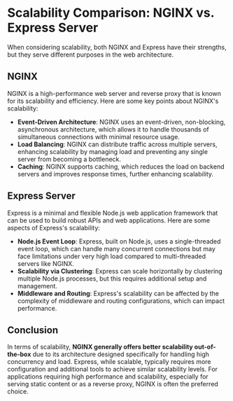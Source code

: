# Scalability Comparison: NGINX vs. Express Server

When considering scalability, both NGINX and Express have their strengths, but they serve different purposes in the web architecture.

## NGINX
NGINX is a high-performance web server and reverse proxy that is known for its scalability and efficiency. Here are some key points about NGINX's scalability:

- **Event-Driven Architecture**: NGINX uses an event-driven, non-blocking, asynchronous architecture, which allows it to handle thousands of simultaneous connections with minimal resource usage.
- **Load Balancing**: NGINX can distribute traffic across multiple servers, enhancing scalability by managing load and preventing any single server from becoming a bottleneck.
- **Caching**: NGINX supports caching, which reduces the load on backend servers and improves response times, further enhancing scalability.

## Express Server
Express is a minimal and flexible Node.js web application framework that can be used to build robust APIs and web applications. Here are some aspects of Express's scalability:

- **Node.js Event Loop**: Express, built on Node.js, uses a single-threaded event loop, which can handle many concurrent connections but may face limitations under very high load compared to multi-threaded servers like NGINX.
- **Scalability via Clustering**: Express can scale horizontally by clustering multiple Node.js processes, but this requires additional setup and management.
- **Middleware and Routing**: Express's scalability can be affected by the complexity of middleware and routing configurations, which can impact performance.

## Conclusion
In terms of scalability, **NGINX generally offers better scalability out-of-the-box** due to its architecture designed specifically for handling high concurrency and load. Express, while scalable, typically requires more configuration and additional tools to achieve similar scalability levels. For applications requiring high performance and scalability, especially for serving static content or as a reverse proxy, NGINX is often the preferred choice.


